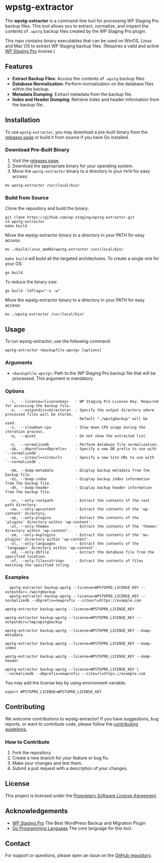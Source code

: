 # wpstg-extractor

The **wpstg-extractor** is a command-line tool for processing WP Staging Pro backup files. This tool allows you to extract, normalize, and inspect the contents of `.wpstg` backup files created by the WP Staging Pro plugin.

This repo contains binary executables that can be used on WinOS, Linux and Mac OS to extract WP Staging backup files. (Requires a valid and active [WP Staging Pro](https://wp-staging.com) license.)

## Features

- **Extract Backup Files**: Access the contents of `.wpstg` backup files.
- **Database Normalization**: Perform normalization on the database files within the backup.
- **Metadata Dumping**: Extract metadata from the backup file.
- **Index and Header Dumping**: Retrieve index and header information from the backup file.

## Installation

To use `wpstg-extractor`, you may download a pre-built binary from the [releases page](https://github.com/wp-staging/wpstg-extractor/releases) or build it from source if you have Go installed.

### Download Pre-Built Binary

1. Visit the [releases page](https://github.com/wp-staging/wpstg-extractor/releases).
2. Download the appropriate binary for your operating system.
3. Move the `wpstg-extractor` binary to a directory in your `PATH` for easy access:

```
mv wpstg-extractor /usr/local/bin/
```

### Build from Source

Clone the repository and build the binary:

```
git clone https://github.com/wp-staging/wpstg-extractor.git
cd wpstg-extractor
make build
```

Move the wpstg-extractor binary to a directory in your PATH for easy access:

```
mv ./build/linux_amd64/wpstg-extractor /usr/local/bin/
```

`make build` will build all the targeted architectures. To create a single one for your OS:
```
go build
```

To reduce the binary size:

```
go build -ldflags="-s -w"
```

Move the wpstg-extractor binary to a directory in your PATH for easy access:

```
mv ./wpstg-extractor /usr/local/bin/
```

## Usage

To run wpstg-extractor, use the following command:

```
wpstg-extractor <backupfile.wpstg> [options]
```

### Arguments
- `<backupfile.wpstg>`: Path to the WP Staging Pro backup file that will be processed. This argument is mandatory.

### Options
```
  -l,  --license=<licensekey>   - WP Staging Pro License Key. Required for accessing the backup file.
  -o,  --outputdir=<directory>  - Specify the output directory where processed files will be stored.
                                  Default "./wpstgbackup" will be used.
  -s,  --slowdown-cpu           - Slow down CPU usage during the iteration process.
  -q,  --quiet                  - Do not show the extracted list.

  -n,  --normalizedb            - Perform database file normalization.
  -dp, --dbprefix=<dbprefix>    - Specify a new DB prefix to use with `--normalizedb`.
  -su, --siteurl=<siteurl>      - Specify a new Site URL to use with `--normalizedb`.

  -dm, --dump-metadata          - Display backup metadata from the backup file.
  -di, --dump-index             - Display backup index information from the backup file.
  -dh, --dump-header            - Display backup header information from the backup file.

  -or, --only-rootpath          - Extract the contents of the root path directory.
  -ow, --only-wpcontent         - Extract the contents of the 'wp-content' directory.
  -op, --only-plugins           - Extract the contents of the 'plugins' directory within 'wp-content'.
  -ot, --only-themes            - Extract the contents of the 'themes' directory within 'wp-content'.
  -om, --only-muplugins         - Extract the contents of the 'mu-plugins' directory within 'wp-content'.
  -ol, --only-languages         - Extract the contents of the 'languages' directory within 'wp-content'.
  -od, --only-dbfile            - Extract the database file from the specified location.
  -of, --only-file=<string>     - Extract the contents of files matching the specified string.
```

### Examples

```
  wpstg-extractor backup.wpstg --license=WPSTGPRO_LICENSE_KEY --outputdir=./wpstgbackup
  wpstg-extractor backup.wpstg --license=WPSTGPRO_LICENSE_KEY --normalizedb --dbprefix=newprefix --siteurl=https://example.com
```

```
wpstg-extractor backup.wpstg --license=WPSTGPRO_LICENSE_KEY
```

```
wpstg-extractor backup.wpstg --license=WPSTGPRO_LICENSE_KEY --outputdir=/tmp/wpstgbackup
```

```
wpstg-extractor backup.wpstg --license=WPSTGPRO_LICENSE_KEY --dump-metadata
```

```
wpstg-extractor backup.wpstg --license=WPSTGPRO_LICENSE_KEY --dump-index
```

```
wpstg-extractor backup.wpstg --license=WPSTGPRO_LICENSE_KEY --dump-header
```

```
wpstg-extractor backup.wpstg --license=WPSTGPRO_LICENSE_KEY \
--normalizedb --dbprefix=newprefix --siteurl=https://example.com
```

You may add the license key by using environment variable:

```
export WPSTGPRO_LICENSE=WPSTGPRO_LICENSE_KEY
```

## Contributing
We welcome contributions to wpstg-extractor! If you have suggestions, bug reports, or want to contribute code, please follow the [contributing guidelines.](https://github.com/wp-staging/wp-staging-pro)

### How to Contribute
1. Fork the repository.
2. Create a new branch for your feature or bug fix.
3. Make your changes and test them.
4. Submit a pull request with a description of your changes.

## License
This project is licensed under the [Proprietary Software License Agreement](./LICENSE.md).

## Acknowledgements
- [WP Staging Pro](https://wp-staging.com/) The Best WordPress Backup and Migration Plugin
- [Go Programming Language](https://go.dev/) The core language for this tool.

## Contact
For support or questions, please open an issue on the [GitHub repository](https://github.com/wp-staging/wpstg-extractor).

